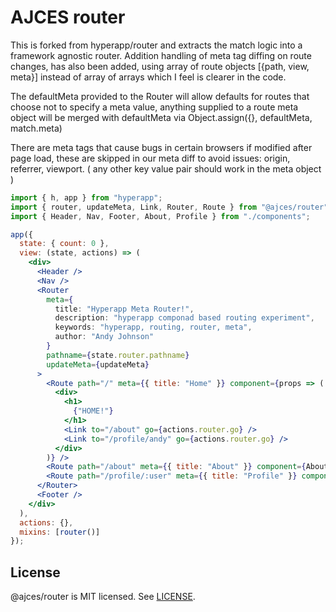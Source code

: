 # AJCES router
This is forked from hyperapp/router and extracts the match logic into a framework agnostic router.  Addition handling of meta tag diffing on route changes, has also been added, using array of route objects [{path, view, meta}] instead of array of arrays which I feel is clearer in the code.

The defaultMeta provided to the Router will allow defaults for routes that choose not to specify a meta value, anything supplied to a route meta object will be merged with defaultMeta via Object.assign({}, defaultMeta, match.meta)

There are meta tags that cause bugs in certain browsers if modified after page load, these are skipped in our meta diff to avoid issues: origin, referrer, viewport. ( any other key value pair should work in the meta object )

```jsx
import { h, app } from "hyperapp";
import { router, updateMeta, Link, Router, Route } from "@ajces/router";
import { Header, Nav, Footer, About, Profile } from "./components";

app({
  state: { count: 0 },
  view: (state, actions) => (
    <div>
      <Header />
      <Nav />
      <Router 
        meta={
          title: "Hyperapp Meta Router!",
          description: "hyperapp componad based routing experiment",
          keywords: "hyperapp, routing, router, meta",
          author: "Andy Johnson"
        }
        pathname={state.router.pathname}
        updateMeta={updateMeta}
      >
        <Route path="/" meta={{ title: "Home" }} component={props => (
          <div>
            <h1>
              {"HOME!"}
            </h1>
            <Link to="/about" go={actions.router.go} />
            <Link to="/profile/andy" go={actions.router.go} />
          </div>
        )} />
        <Route path="/about" meta={{ title: "About" }} component={About} />
        <Route path="/profile/:user" meta={{ title: "Profile" }} component={Profile} />
      </Router>
      <Footer />
    </div>
  ),
  actions: {},
  mixins: [router()]
});
```

## License

@ajces/router is MIT licensed. See [LICENSE](LICENSE.md).
